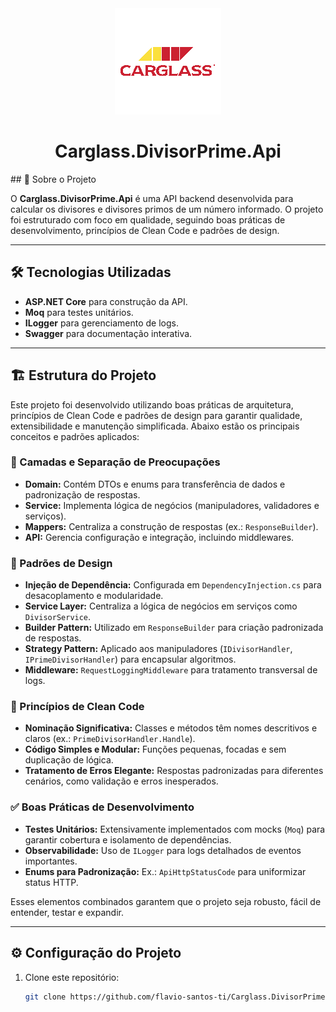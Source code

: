 <div align="center">
  <img src="assets/images/logo.png" alt="Logo">
  <h1>Carglass.DivisorPrime.Api</h1>
</div>
## 📝 Sobre o Projeto

O **Carglass.DivisorPrime.Api** é uma API backend desenvolvida para calcular os divisores e divisores primos de um número informado. O projeto foi estruturado com foco em qualidade, seguindo boas práticas de desenvolvimento, princípios de Clean Code e padrões de design.

---

## 🛠️ Tecnologias Utilizadas

- **ASP.NET Core** para construção da API.
- **Moq** para testes unitários.
- **ILogger** para gerenciamento de logs.
- **Swagger** para documentação interativa.

---

## 🏗️ Estrutura do Projeto

Este projeto foi desenvolvido utilizando boas práticas de arquitetura, princípios de Clean Code e padrões de design para garantir qualidade, extensibilidade e manutenção simplificada. Abaixo estão os principais conceitos e padrões aplicados:

### 🔗 Camadas e Separação de Preocupações

- **Domain:** Contém DTOs e enums para transferência de dados e padronização de respostas.  
- **Service:** Implementa lógica de negócios (manipuladores, validadores e serviços).  
- **Mappers:** Centraliza a construção de respostas (ex.: `ResponseBuilder`).  
- **API:** Gerencia configuração e integração, incluindo middlewares.

### 🧩 Padrões de Design

- **Injeção de Dependência:** Configurada em `DependencyInjection.cs` para desacoplamento e modularidade.  
- **Service Layer:** Centraliza a lógica de negócios em serviços como `DivisorService`.  
- **Builder Pattern:** Utilizado em `ResponseBuilder` para criação padronizada de respostas.  
- **Strategy Pattern:** Aplicado aos manipuladores (`IDivisorHandler`, `IPrimeDivisorHandler`) para encapsular algoritmos.  
- **Middleware:** `RequestLoggingMiddleware` para tratamento transversal de logs.

### 🧼 Princípios de Clean Code

- **Nominação Significativa:** Classes e métodos têm nomes descritivos e claros (ex.: `PrimeDivisorHandler.Handle`).  
- **Código Simples e Modular:** Funções pequenas, focadas e sem duplicação de lógica.  
- **Tratamento de Erros Elegante:** Respostas padronizadas para diferentes cenários, como validação e erros inesperados.

### ✅ Boas Práticas de Desenvolvimento

- **Testes Unitários:** Extensivamente implementados com mocks (`Moq`) para garantir cobertura e isolamento de dependências.  
- **Observabilidade:** Uso de `ILogger` para logs detalhados de eventos importantes.  
- **Enums para Padronização:** Ex.: `ApiHttpStatusCode` para uniformizar status HTTP.

Esses elementos combinados garantem que o projeto seja robusto, fácil de entender, testar e expandir.

---

## ⚙️ Configuração do Projeto

1. Clone este repositório:
   ```bash
   git clone https://github.com/flavio-santos-ti/Carglass.DivisorPrime.Backend.git
